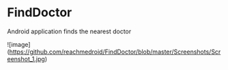 # FindDoctor
Android application finds the nearest doctor

![image]
(https://github.com/reachmedroid/FindDoctor/blob/master/Screenshots/Screenshot_1.jpg)
